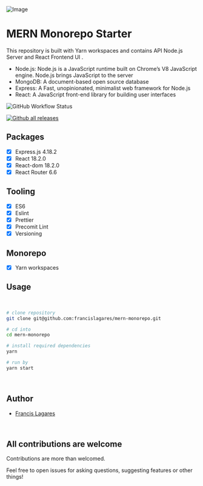 ![Image](https://i.imgur.com/GFf41dB.png)

# MERN Monorepo Starter

This repository is built with Yarn workspaces and contains API Node.js Server and React Frontend UI .

- Node.js: Node.js is a JavaScript runtime built on Chrome’s V8 JavaScript engine. Node.js brings JavaScript to the server
- MongoDB: A document-based open source database
- Express: A Fast, unopinionated, minimalist web framework for Node.js
- React: A JavaScript front-end library for building user interfaces

![GitHub Workflow Status](https://img.shields.io/github/actions/workflow/status/francislagares/mern-monorepo/tests.yaml?style=for-the-badge)

[![Github all releases](https://img.shields.io/github/downloads/francislagares/rest-node-server/total.svg?style=for-the-badge&labelColor=black)](https://github.com/francislagares/rest-node-server/releases/)


## Packages

- [x] Express.js 4.18.2
- [x] React 18.2.0
- [x] React-dom 18.2.0
- [x] React Router 6.6

## Tooling

- [x] ES6
- [x] Eslint
- [x] Prettier
- [x] Precomit Lint
- [x] Versioning

## Monorepo

- [x] Yarn workspaces

## Usage
<br />

```sh
# clone repository
git clone git@github.com:francislagares/mern-monorepo.git

# cd into
cd mern-monorepo

# install required dependencies
yarn

# run by
yarn start
```
<br />

## Author

- [Francis Lagares](https://www.linkedin.com/in/francislagares)

<br />

## All contributions are welcome

Contributions are more than welcomed.

Feel free to open issues for asking questions, suggesting features or other things!